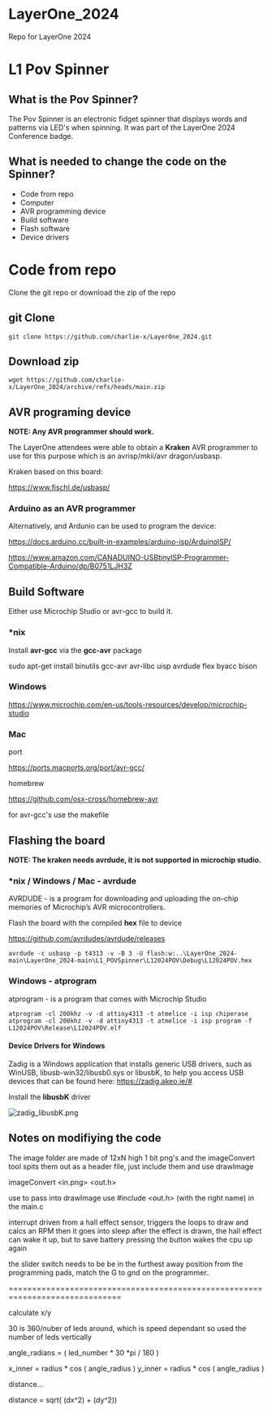 # LayerOne_2024
Repo for LayerOne 2024

# L1 Pov Spinner

## What is the Pov Spinner?

The Pov Spinner is an electronic fidget spinner that displays words and patterns via LED's when spinning. It was part of the LayerOne 2024 Conference badge.

## What is needed to change the code on the Spinner?

* Code from repo
* Computer
* AVR programming device
* Build software
* Flash software
* Device drivers

# Code from repo

Clone the git repo or download the zip of the repo

## git Clone
```
git clone https://github.com/charlie-x/LayerOne_2024.git
```

## Download zip

```
wget https://github.com/charlie-x/LayerOne_2024/archive/refs/heads/main.zip
```

## AVR programing device

**NOTE: Any AVR programmer should work.**

The LayerOne attendees were able to obtain a **Kraken** AVR programmer to use for this purpose which is an avrisp/mkii/avr dragon/usbasp.

Kraken based on this board: 

https://www.fischl.de/usbasp/

### Arduino as an AVR programmer

Alternatively, and Ardunio can be used to program the device:

https://docs.arduino.cc/built-in-examples/arduino-isp/ArduinoISP/

https://www.amazon.com/CANADUINO-USBtinyISP-Programmer-Compatible-Arduino/dp/B0751LJH3Z

## Build Software

Either use Microchip Studio or avr-gcc to build it.

### *nix

Install **avr-gcc** via the **gcc-avr** package

sudo apt-get install binutils gcc-avr avr-libc uisp avrdude flex byacc bison

### Windows

https://www.microchip.com/en-us/tools-resources/develop/microchip-studio

### Mac

port

https://ports.macports.org/port/avr-gcc/

homebrew

https://github.com/osx-cross/homebrew-avr

for avr-gcc's use the makefile

## Flashing the board

**NOTE: The kraken needs avrdude, it is not supported in microchip studio.**

### *nix / Windows / Mac - avrdude

AVRDUDE - is a program for downloading and uploading the on-chip memories of Microchip’s AVR microcontrollers.

Flash the board with the compiled **hex** file to device

https://github.com/avrdudes/avrdude/releases

```avrdude -c usbasp -p t4313 -v -B 3 -U flash:w:..\LayerOne_2024-main\LayerOne_2024-main\L1_POVSpinner\L12024POV\Debug\L12024POV.hex```

### Windows - atprogram

atprogram - is a program that comes with Microchip Studio

```
atprogram -cl 200khz -v -d attiny4313 -t atmelice -i isp chiperase
atprogram -cl 200khz -v -d attiny4313 -t atmelice -i isp program -f L12024POV\Release\L12024POV.elf
```

#### Device Drivers for Windows

Zadig is a Windows application that installs generic USB drivers, such as WinUSB, libusb-win32/libusb0.sys or libusbK, to help you access USB devices that can be found here:
https://zadig.akeo.ie/#

Install the **libusbK** driver

![zadig_libusbK.png](docs/zadig_libusbK.png)


## Notes on modifiying the code

The image folder are made of 12xN high 1 bit png's and the imageConvert tool spits them out as a header file, just include them and use drawImage

imageConvert <in.png> <out.h> <label>

use <label> to pass into drawImage use #include <out.h> (with the right name) in the main.c

interrupt driven from a hall effect sensor, triggers the loops to draw and calcs an RPM then it goes into sleep after the effect is drawn, the hall effect can wake it up, but to save battery pressing the button wakes the cpu up again

the slider switch needs to be be in the furthest away position from the programming pads, match the G to gnd on the programmer..

==============================================================================

calculate x/y

30 is 360/nuber of leds around, which is speed dependant  so used the number of leds vertically

  angle_radians = ( led_number * 30 *pi / 180  )

  x_inner = radius * cos ( angle_radius )
  y_inner = radius * cos ( angle_radius )

distance...

  distance = sqrt( (dx^2) + (dy^2))
